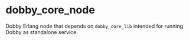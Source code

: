 # dobby_core_node

Dobby Erlang node that depends on `dobby_core_lib` intended for running
Dobby as standalone service.
